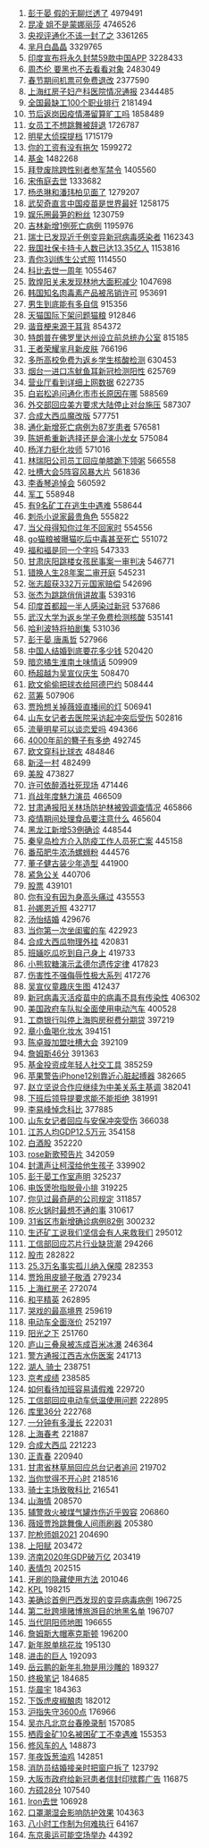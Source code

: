 1. [彭于晏 假的无聊烂透了](https://s.weibo.com/weibo?q=%E5%BD%AD%E4%BA%8E%E6%99%8F%20%E5%81%87%E7%9A%84%E6%97%A0%E8%81%8A%E7%83%82%E9%80%8F%E4%BA%86&Refer=top) 4979491
1. [昆凌 姐不是蒙娜丽莎](https://s.weibo.com/weibo?q=%E6%98%86%E5%87%8C%20%E5%A7%90%E4%B8%8D%E6%98%AF%E8%92%99%E5%A8%9C%E4%B8%BD%E8%8E%8E&Refer=top) 4746526
1. [央视评通化不该一封了之](https://s.weibo.com/weibo?q=%23%E5%A4%AE%E8%A7%86%E8%AF%84%E9%80%9A%E5%8C%96%E4%B8%8D%E8%AF%A5%E4%B8%80%E5%B0%81%E4%BA%86%E4%B9%8B%23&Refer=top) 3361265
1. [芈月白晶晶](https://s.weibo.com/weibo?q=%23%E8%8A%88%E6%9C%88%E7%99%BD%E6%99%B6%E6%99%B6%23&Refer=top) 3329765
1. [印度宣布将永久封禁59款中国APP](https://s.weibo.com/weibo?q=%23%E5%8D%B0%E5%BA%A6%E5%AE%A3%E5%B8%83%E5%B0%86%E6%B0%B8%E4%B9%85%E5%B0%81%E7%A6%8159%E6%AC%BE%E4%B8%AD%E5%9B%BDAPP%23&Refer=top) 3228433
1. [周杰伦 要黑也不去看看对象](https://s.weibo.com/weibo?q=%E5%91%A8%E6%9D%B0%E4%BC%A6%20%E8%A6%81%E9%BB%91%E4%B9%9F%E4%B8%8D%E5%8E%BB%E7%9C%8B%E7%9C%8B%E5%AF%B9%E8%B1%A1&Refer=top) 2483049
1. [春节期间机票可免费退改](https://s.weibo.com/weibo?q=%23%E6%98%A5%E8%8A%82%E6%9C%9F%E9%97%B4%E6%9C%BA%E7%A5%A8%E5%8F%AF%E5%85%8D%E8%B4%B9%E9%80%80%E6%94%B9%23&Refer=top) 2377590
1. [上海红房子妇产科医院情况通报](https://s.weibo.com/weibo?q=%23%E4%B8%8A%E6%B5%B7%E7%BA%A2%E6%88%BF%E5%AD%90%E5%A6%87%E4%BA%A7%E7%A7%91%E5%8C%BB%E9%99%A2%E6%83%85%E5%86%B5%E9%80%9A%E6%8A%A5%23&Refer=top) 2344485
1. [全国最缺工100个职业排行](https://s.weibo.com/weibo?q=%E5%85%A8%E5%9B%BD%E6%9C%80%E7%BC%BA%E5%B7%A5100%E4%B8%AA%E8%81%8C%E4%B8%9A%E6%8E%92%E8%A1%8C&Refer=top) 2181494
1. [节后返岗因疫情滞留算旷工吗](https://s.weibo.com/weibo?q=%23%E8%8A%82%E5%90%8E%E8%BF%94%E5%B2%97%E5%9B%A0%E7%96%AB%E6%83%85%E6%BB%9E%E7%95%99%E7%AE%97%E6%97%B7%E5%B7%A5%E5%90%97%23&Refer=top) 1858489
1. [女员工不想跳舞被辞退](https://s.weibo.com/weibo?q=%23%E5%A5%B3%E5%91%98%E5%B7%A5%E4%B8%8D%E6%83%B3%E8%B7%B3%E8%88%9E%E8%A2%AB%E8%BE%9E%E9%80%80%23&Refer=top) 1726787
1. [明星大侦探提档](https://s.weibo.com/weibo?q=%23%E6%98%8E%E6%98%9F%E5%A4%A7%E4%BE%A6%E6%8E%A2%E6%8F%90%E6%A1%A3%23&Refer=top) 1715179
1. [你的工资有没有拖欠](https://s.weibo.com/weibo?q=%23%E4%BD%A0%E7%9A%84%E5%B7%A5%E8%B5%84%E6%9C%89%E6%B2%A1%E6%9C%89%E6%8B%96%E6%AC%A0%23&Refer=top) 1599272
1. [基金](https://s.weibo.com/weibo?q=%E5%9F%BA%E9%87%91&Refer=top) 1482268
1. [拜登废除跨性别者参军禁令](https://s.weibo.com/weibo?q=%E6%8B%9C%E7%99%BB%E5%BA%9F%E9%99%A4%E8%B7%A8%E6%80%A7%E5%88%AB%E8%80%85%E5%8F%82%E5%86%9B%E7%A6%81%E4%BB%A4&Refer=top) 1405560
1. [宋侑庭去世](https://s.weibo.com/weibo?q=%E5%AE%8B%E4%BE%91%E5%BA%AD%E5%8E%BB%E4%B8%96&Refer=top) 1333682
1. [杨丞琳和潘玮柏见面了](https://s.weibo.com/weibo?q=%23%E6%9D%A8%E4%B8%9E%E7%90%B3%E5%92%8C%E6%BD%98%E7%8E%AE%E6%9F%8F%E8%A7%81%E9%9D%A2%E4%BA%86%23&Refer=top) 1279207
1. [武契奇直言中国疫苗是世界最好](https://s.weibo.com/weibo?q=%23%E6%AD%A6%E5%A5%91%E5%A5%87%E7%9B%B4%E8%A8%80%E4%B8%AD%E5%9B%BD%E7%96%AB%E8%8B%97%E6%98%AF%E4%B8%96%E7%95%8C%E6%9C%80%E5%A5%BD%23&Refer=top) 1258175
1. [娱乐圈最笋的粉丝](https://s.weibo.com/weibo?q=%23%E5%A8%B1%E4%B9%90%E5%9C%88%E6%9C%80%E7%AC%8B%E7%9A%84%E7%B2%89%E4%B8%9D%23&Refer=top) 1230759
1. [吉林新增1例死亡病例](https://s.weibo.com/weibo?q=%E5%90%89%E6%9E%97%E6%96%B0%E5%A2%9E1%E4%BE%8B%E6%AD%BB%E4%BA%A1%E7%97%85%E4%BE%8B&Refer=top) 1195976
1. [瑞士已发现近千例变异新冠病毒感染者](https://s.weibo.com/weibo?q=%23%E7%91%9E%E5%A3%AB%E5%B7%B2%E5%8F%91%E7%8E%B0%E8%BF%91%E5%8D%83%E4%BE%8B%E5%8F%98%E5%BC%82%E6%96%B0%E5%86%A0%E7%97%85%E6%AF%92%E6%84%9F%E6%9F%93%E8%80%85%23&Refer=top) 1162343
1. [我国社保卡持卡人数已达13.35亿人](https://s.weibo.com/weibo?q=%23%E6%88%91%E5%9B%BD%E7%A4%BE%E4%BF%9D%E5%8D%A1%E6%8C%81%E5%8D%A1%E4%BA%BA%E6%95%B0%E5%B7%B2%E8%BE%BE13.35%E4%BA%BF%E4%BA%BA%23&Refer=top) 1153816
1. [青你3训练生公式照](https://s.weibo.com/weibo?q=%23%E9%9D%92%E4%BD%A03%E8%AE%AD%E7%BB%83%E7%94%9F%E5%85%AC%E5%BC%8F%E7%85%A7%23&Refer=top) 1114550
1. [科比去世一周年](https://s.weibo.com/weibo?q=%E7%A7%91%E6%AF%94%E5%8E%BB%E4%B8%96%E4%B8%80%E5%91%A8%E5%B9%B4&Refer=top) 1055467
1. [敦煌阳关未发现林地大面积减少](https://s.weibo.com/weibo?q=%23%E6%95%A6%E7%85%8C%E9%98%B3%E5%85%B3%E6%9C%AA%E5%8F%91%E7%8E%B0%E6%9E%97%E5%9C%B0%E5%A4%A7%E9%9D%A2%E7%A7%AF%E5%87%8F%E5%B0%91%23&Refer=top) 1047698
1. [韩国知名肉毒素产品被吊销许可](https://s.weibo.com/weibo?q=%23%E9%9F%A9%E5%9B%BD%E7%9F%A5%E5%90%8D%E8%82%89%E6%AF%92%E7%B4%A0%E4%BA%A7%E5%93%81%E8%A2%AB%E5%90%8A%E9%94%80%E8%AE%B8%E5%8F%AF%23&Refer=top) 953691
1. [男生到底能有多自信](https://s.weibo.com/weibo?q=%23%E7%94%B7%E7%94%9F%E5%88%B0%E5%BA%95%E8%83%BD%E6%9C%89%E5%A4%9A%E8%87%AA%E4%BF%A1%23&Refer=top) 915356
1. [天猫国际下架问题猫粮](https://s.weibo.com/weibo?q=%23%E5%A4%A9%E7%8C%AB%E5%9B%BD%E9%99%85%E4%B8%8B%E6%9E%B6%E9%97%AE%E9%A2%98%E7%8C%AB%E7%B2%AE%23&Refer=top) 912846
1. [谐音梗来源于耳背](https://s.weibo.com/weibo?q=%23%E8%B0%90%E9%9F%B3%E6%A2%97%E6%9D%A5%E6%BA%90%E4%BA%8E%E8%80%B3%E8%83%8C%23&Refer=top) 854372
1. [特朗普在佛罗里达州设立前总统办公室](https://s.weibo.com/weibo?q=%23%E7%89%B9%E6%9C%97%E6%99%AE%E5%9C%A8%E4%BD%9B%E7%BD%97%E9%87%8C%E8%BE%BE%E5%B7%9E%E8%AE%BE%E7%AB%8B%E5%89%8D%E6%80%BB%E7%BB%9F%E5%8A%9E%E5%85%AC%E5%AE%A4%23&Refer=top) 815185
1. [王者荣耀芈月新皮肤](https://s.weibo.com/weibo?q=%23%E7%8E%8B%E8%80%85%E8%8D%A3%E8%80%80%E8%8A%88%E6%9C%88%E6%96%B0%E7%9A%AE%E8%82%A4%23&Refer=top) 766196
1. [多所高校免费为返乡学生核酸检测](https://s.weibo.com/weibo?q=%23%E5%A4%9A%E6%89%80%E9%AB%98%E6%A0%A1%E5%85%8D%E8%B4%B9%E4%B8%BA%E8%BF%94%E4%B9%A1%E5%AD%A6%E7%94%9F%E6%A0%B8%E9%85%B8%E6%A3%80%E6%B5%8B%23&Refer=top) 630453
1. [烟台一进口冻鱿鱼耳新冠检测阳性](https://s.weibo.com/weibo?q=%23%E7%83%9F%E5%8F%B0%E4%B8%80%E8%BF%9B%E5%8F%A3%E5%86%BB%E9%B1%BF%E9%B1%BC%E8%80%B3%E6%96%B0%E5%86%A0%E6%A3%80%E6%B5%8B%E9%98%B3%E6%80%A7%23&Refer=top) 625769
1. [营业厅看到详细上网数据](https://s.weibo.com/weibo?q=%23%E8%90%A5%E4%B8%9A%E5%8E%85%E7%9C%8B%E5%88%B0%E8%AF%A6%E7%BB%86%E4%B8%8A%E7%BD%91%E6%95%B0%E6%8D%AE%23&Refer=top) 622735
1. [白岩松追问通化市市长原因在哪](https://s.weibo.com/weibo?q=%23%E7%99%BD%E5%B2%A9%E6%9D%BE%E8%BF%BD%E9%97%AE%E9%80%9A%E5%8C%96%E5%B8%82%E5%B8%82%E9%95%BF%E5%8E%9F%E5%9B%A0%E5%9C%A8%E5%93%AA%23&Refer=top) 588569
1. [外交部回应美方要求大陆停止对台施压](https://s.weibo.com/weibo?q=%23%E5%A4%96%E4%BA%A4%E9%83%A8%E5%9B%9E%E5%BA%94%E7%BE%8E%E6%96%B9%E8%A6%81%E6%B1%82%E5%A4%A7%E9%99%86%E5%81%9C%E6%AD%A2%E5%AF%B9%E5%8F%B0%E6%96%BD%E5%8E%8B%23&Refer=top) 587307
1. [合成大西瓜魔改版](https://s.weibo.com/weibo?q=%23%E5%90%88%E6%88%90%E5%A4%A7%E8%A5%BF%E7%93%9C%E9%AD%94%E6%94%B9%E7%89%88%23&Refer=top) 577751
1. [通化新增死亡病例为87岁患者](https://s.weibo.com/weibo?q=%23%E9%80%9A%E5%8C%96%E6%96%B0%E5%A2%9E%E6%AD%BB%E4%BA%A1%E7%97%85%E4%BE%8B%E4%B8%BA87%E5%B2%81%E6%82%A3%E8%80%85%23&Refer=top) 576581
1. [陈妍希重新选择还是会演小龙女](https://s.weibo.com/weibo?q=%23%E9%99%88%E5%A6%8D%E5%B8%8C%E9%87%8D%E6%96%B0%E9%80%89%E6%8B%A9%E8%BF%98%E6%98%AF%E4%BC%9A%E6%BC%94%E5%B0%8F%E9%BE%99%E5%A5%B3%23&Refer=top) 575084
1. [杨洋力挺化妆师](https://s.weibo.com/weibo?q=%23%E6%9D%A8%E6%B4%8B%E5%8A%9B%E6%8C%BA%E5%8C%96%E5%A6%86%E5%B8%88%23&Refer=top) 571016
1. [林瑞阳公司员工回应单膝跪下领粥](https://s.weibo.com/weibo?q=%23%E6%9E%97%E7%91%9E%E9%98%B3%E5%85%AC%E5%8F%B8%E5%91%98%E5%B7%A5%E5%9B%9E%E5%BA%94%E5%8D%95%E8%86%9D%E8%B7%AA%E4%B8%8B%E9%A2%86%E7%B2%A5%23&Refer=top) 566558
1. [吐槽大会5阵容风暴大片](https://s.weibo.com/weibo?q=%23%E5%90%90%E6%A7%BD%E5%A4%A7%E4%BC%9A5%E9%98%B5%E5%AE%B9%E9%A3%8E%E6%9A%B4%E5%A4%A7%E7%89%87%23&Refer=top) 561836
1. [李香琴追悼会](https://s.weibo.com/weibo?q=%23%E6%9D%8E%E9%A6%99%E7%90%B4%E8%BF%BD%E6%82%BC%E4%BC%9A%23&Refer=top) 560592
1. [军工](https://s.weibo.com/weibo?q=%E5%86%9B%E5%B7%A5&Refer=top) 558948
1. [有9名矿工在逃生中遇难](https://s.weibo.com/weibo?q=%23%E6%9C%899%E5%90%8D%E7%9F%BF%E5%B7%A5%E5%9C%A8%E9%80%83%E7%94%9F%E4%B8%AD%E9%81%87%E9%9A%BE%23&Refer=top) 558644
1. [刺杀小说家最贵角色](https://s.weibo.com/weibo?q=%E5%88%BA%E6%9D%80%E5%B0%8F%E8%AF%B4%E5%AE%B6%E6%9C%80%E8%B4%B5%E8%A7%92%E8%89%B2&Refer=top) 555822
1. [当父母得知你过年不回家时](https://s.weibo.com/weibo?q=%23%E5%BD%93%E7%88%B6%E6%AF%8D%E5%BE%97%E7%9F%A5%E4%BD%A0%E8%BF%87%E5%B9%B4%E4%B8%8D%E5%9B%9E%E5%AE%B6%E6%97%B6%23&Refer=top) 554556
1. [go猫粮被曝猫吃后中毒甚至死亡](https://s.weibo.com/weibo?q=%23go%E7%8C%AB%E7%B2%AE%E8%A2%AB%E6%9B%9D%E7%8C%AB%E5%90%83%E5%90%8E%E4%B8%AD%E6%AF%92%E7%94%9A%E8%87%B3%E6%AD%BB%E4%BA%A1%23&Refer=top) 551072
1. [福和褔是同一个字吗](https://s.weibo.com/weibo?q=%23%E7%A6%8F%E5%92%8C%E8%A4%94%E6%98%AF%E5%90%8C%E4%B8%80%E4%B8%AA%E5%AD%97%E5%90%97%23&Refer=top) 547333
1. [甘肃庆阳跳楼女孩民事案一审判决](https://s.weibo.com/weibo?q=%23%E7%94%98%E8%82%83%E5%BA%86%E9%98%B3%E8%B7%B3%E6%A5%BC%E5%A5%B3%E5%AD%A9%E6%B0%91%E4%BA%8B%E6%A1%88%E4%B8%80%E5%AE%A1%E5%88%A4%E5%86%B3%23&Refer=top) 546771
1. [错换人生28年案二审开庭](https://s.weibo.com/weibo?q=%23%E9%94%99%E6%8D%A2%E4%BA%BA%E7%94%9F28%E5%B9%B4%E6%A1%88%E4%BA%8C%E5%AE%A1%E5%BC%80%E5%BA%AD%23&Refer=top) 545231
1. [张志超获332万元国家赔偿](https://s.weibo.com/weibo?q=%23%E5%BC%A0%E5%BF%97%E8%B6%85%E8%8E%B7332%E4%B8%87%E5%85%83%E5%9B%BD%E5%AE%B6%E8%B5%94%E5%81%BF%23&Refer=top) 542696
1. [张杰为跳跳俏俏讲故事](https://s.weibo.com/weibo?q=%23%E5%BC%A0%E6%9D%B0%E4%B8%BA%E8%B7%B3%E8%B7%B3%E4%BF%8F%E4%BF%8F%E8%AE%B2%E6%95%85%E4%BA%8B%23&Refer=top) 539316
1. [印度首都超一半人感染过新冠](https://s.weibo.com/weibo?q=%23%E5%8D%B0%E5%BA%A6%E9%A6%96%E9%83%BD%E8%B6%85%E4%B8%80%E5%8D%8A%E4%BA%BA%E6%84%9F%E6%9F%93%E8%BF%87%E6%96%B0%E5%86%A0%23&Refer=top) 537686
1. [武汉大学为返乡学子免费检测核酸](https://s.weibo.com/weibo?q=%23%E6%AD%A6%E6%B1%89%E5%A4%A7%E5%AD%A6%E4%B8%BA%E8%BF%94%E4%B9%A1%E5%AD%A6%E5%AD%90%E5%85%8D%E8%B4%B9%E6%A3%80%E6%B5%8B%E6%A0%B8%E9%85%B8%23&Refer=top) 535141
1. [哈利波特将拍剧集](https://s.weibo.com/weibo?q=%23%E5%93%88%E5%88%A9%E6%B3%A2%E7%89%B9%E5%B0%86%E6%8B%8D%E5%89%A7%E9%9B%86%23&Refer=top) 531036
1. [彭于晏 唐禹哲](https://s.weibo.com/weibo?q=%E5%BD%AD%E4%BA%8E%E6%99%8F%20%E5%94%90%E7%A6%B9%E5%93%B2&Refer=top) 527966
1. [中国人结婚到底要花多少钱](https://s.weibo.com/weibo?q=%23%E4%B8%AD%E5%9B%BD%E4%BA%BA%E7%BB%93%E5%A9%9A%E5%88%B0%E5%BA%95%E8%A6%81%E8%8A%B1%E5%A4%9A%E5%B0%91%E9%92%B1%23&Refer=top) 520420
1. [暗恋橘生淮南土味情话](https://s.weibo.com/weibo?q=%23%E6%9A%97%E6%81%8B%E6%A9%98%E7%94%9F%E6%B7%AE%E5%8D%97%E5%9C%9F%E5%91%B3%E6%83%85%E8%AF%9D%23&Refer=top) 509909
1. [杨超越为吴宣仪庆生](https://s.weibo.com/weibo?q=%23%E6%9D%A8%E8%B6%85%E8%B6%8A%E4%B8%BA%E5%90%B4%E5%AE%A3%E4%BB%AA%E5%BA%86%E7%94%9F%23&Refer=top) 508470
1. [欧文偷偷把球衣给阿德巴约](https://s.weibo.com/weibo?q=%E6%AC%A7%E6%96%87%E5%81%B7%E5%81%B7%E6%8A%8A%E7%90%83%E8%A1%A3%E7%BB%99%E9%98%BF%E5%BE%B7%E5%B7%B4%E7%BA%A6&Refer=top) 508444
1. [蓝筹](https://s.weibo.com/weibo?q=%E8%93%9D%E7%AD%B9&Refer=top) 507906
1. [贾玲想关掉薇娅直播间的灯](https://s.weibo.com/weibo?q=%23%E8%B4%BE%E7%8E%B2%E6%83%B3%E5%85%B3%E6%8E%89%E8%96%87%E5%A8%85%E7%9B%B4%E6%92%AD%E9%97%B4%E7%9A%84%E7%81%AF%23&Refer=top) 506941
1. [山东女记者去医院采访起冲突后受伤](https://s.weibo.com/weibo?q=%23%E5%B1%B1%E4%B8%9C%E5%A5%B3%E8%AE%B0%E8%80%85%E5%8E%BB%E5%8C%BB%E9%99%A2%E9%87%87%E8%AE%BF%E8%B5%B7%E5%86%B2%E7%AA%81%E5%90%8E%E5%8F%97%E4%BC%A4%23&Refer=top) 502816
1. [流量明星可以谈恋爱吗](https://s.weibo.com/weibo?q=%23%E6%B5%81%E9%87%8F%E6%98%8E%E6%98%9F%E5%8F%AF%E4%BB%A5%E8%B0%88%E6%81%8B%E7%88%B1%E5%90%97%23&Refer=top) 494366
1. [4000年前的簪子有多绝](https://s.weibo.com/weibo?q=%234000%E5%B9%B4%E5%89%8D%E7%9A%84%E7%B0%AA%E5%AD%90%E6%9C%89%E5%A4%9A%E7%BB%9D%23&Refer=top) 492745
1. [欧文穿科比球衣](https://s.weibo.com/weibo?q=%E6%AC%A7%E6%96%87%E7%A9%BF%E7%A7%91%E6%AF%94%E7%90%83%E8%A1%A3&Refer=top) 484846
1. [新泾一村](https://s.weibo.com/weibo?q=%E6%96%B0%E6%B3%BE%E4%B8%80%E6%9D%91&Refer=top) 482499
1. [美股](https://s.weibo.com/weibo?q=%E7%BE%8E%E8%82%A1&Refer=top) 473827
1. [许可依醉酒社死现场](https://s.weibo.com/weibo?q=%23%E8%AE%B8%E5%8F%AF%E4%BE%9D%E9%86%89%E9%85%92%E7%A4%BE%E6%AD%BB%E7%8E%B0%E5%9C%BA%23&Refer=top) 471446
1. [肖战年度魅力演员](https://s.weibo.com/weibo?q=%E8%82%96%E6%88%98%E5%B9%B4%E5%BA%A6%E9%AD%85%E5%8A%9B%E6%BC%94%E5%91%98&Refer=top) 466509
1. [甘肃通报阳关林场防护林被毁调查情况](https://s.weibo.com/weibo?q=%23%E7%94%98%E8%82%83%E9%80%9A%E6%8A%A5%E9%98%B3%E5%85%B3%E6%9E%97%E5%9C%BA%E9%98%B2%E6%8A%A4%E6%9E%97%E8%A2%AB%E6%AF%81%E8%B0%83%E6%9F%A5%E6%83%85%E5%86%B5%23&Refer=top) 465866
1. [疫情期间处理食品要注意什么](https://s.weibo.com/weibo?q=%23%E7%96%AB%E6%83%85%E6%9C%9F%E9%97%B4%E5%A4%84%E7%90%86%E9%A3%9F%E5%93%81%E8%A6%81%E6%B3%A8%E6%84%8F%E4%BB%80%E4%B9%88%23&Refer=top) 465604
1. [黑龙江新增53例确诊](https://s.weibo.com/weibo?q=%23%E9%BB%91%E9%BE%99%E6%B1%9F%E6%96%B0%E5%A2%9E53%E4%BE%8B%E7%A1%AE%E8%AF%8A%23&Refer=top) 448544
1. [秦皇岛检方介入防疫工作人员死亡案](https://s.weibo.com/weibo?q=%E7%A7%A6%E7%9A%87%E5%B2%9B%E6%A3%80%E6%96%B9%E4%BB%8B%E5%85%A5%E9%98%B2%E7%96%AB%E5%B7%A5%E4%BD%9C%E4%BA%BA%E5%91%98%E6%AD%BB%E4%BA%A1%E6%A1%88&Refer=top) 445158
1. [番茄肥牛浓汤螺蛳粉](https://s.weibo.com/weibo?q=%23%E7%95%AA%E8%8C%84%E8%82%A5%E7%89%9B%E6%B5%93%E6%B1%A4%E8%9E%BA%E8%9B%B3%E7%B2%89%23&Refer=top) 444576
1. [董子健古装少年造型](https://s.weibo.com/weibo?q=%23%E8%91%A3%E5%AD%90%E5%81%A5%E5%8F%A4%E8%A3%85%E5%B0%91%E5%B9%B4%E9%80%A0%E5%9E%8B%23&Refer=top) 441900
1. [紧急公关](https://s.weibo.com/weibo?q=%E7%B4%A7%E6%80%A5%E5%85%AC%E5%85%B3&Refer=top) 440706
1. [股票](https://s.weibo.com/weibo?q=%E8%82%A1%E7%A5%A8&Refer=top) 439101
1. [你有没有因为身高头痛过](https://s.weibo.com/weibo?q=%23%E4%BD%A0%E6%9C%89%E6%B2%A1%E6%9C%89%E5%9B%A0%E4%B8%BA%E8%BA%AB%E9%AB%98%E5%A4%B4%E7%97%9B%E8%BF%87%23&Refer=top) 435553
1. [孙娜恩近照](https://s.weibo.com/weibo?q=%E5%AD%99%E5%A8%9C%E6%81%A9%E8%BF%91%E7%85%A7&Refer=top) 432717
1. [汤怡结婚](https://s.weibo.com/weibo?q=%E6%B1%A4%E6%80%A1%E7%BB%93%E5%A9%9A&Refer=top) 429676
1. [当你第一次坐闺蜜的车](https://s.weibo.com/weibo?q=%23%E5%BD%93%E4%BD%A0%E7%AC%AC%E4%B8%80%E6%AC%A1%E5%9D%90%E9%97%BA%E8%9C%9C%E7%9A%84%E8%BD%A6%23&Refer=top) 422923
1. [合成大西瓜物理外挂](https://s.weibo.com/weibo?q=%E5%90%88%E6%88%90%E5%A4%A7%E8%A5%BF%E7%93%9C%E7%89%A9%E7%90%86%E5%A4%96%E6%8C%82&Refer=top) 420831
1. [班婳吃瓜吃到自己身上](https://s.weibo.com/weibo?q=%23%E7%8F%AD%E5%A9%B3%E5%90%83%E7%93%9C%E5%90%83%E5%88%B0%E8%87%AA%E5%B7%B1%E8%BA%AB%E4%B8%8A%23&Refer=top) 419733
1. [小熊软糖演示孟德尔遗传定律](https://s.weibo.com/weibo?q=%23%E5%B0%8F%E7%86%8A%E8%BD%AF%E7%B3%96%E6%BC%94%E7%A4%BA%E5%AD%9F%E5%BE%B7%E5%B0%94%E9%81%97%E4%BC%A0%E5%AE%9A%E5%BE%8B%23&Refer=top) 417823
1. [伤害性不强侮辱性极大系列](https://s.weibo.com/weibo?q=%23%E4%BC%A4%E5%AE%B3%E6%80%A7%E4%B8%8D%E5%BC%BA%E4%BE%AE%E8%BE%B1%E6%80%A7%E6%9E%81%E5%A4%A7%E7%B3%BB%E5%88%97%23&Refer=top) 417276
1. [吴宣仪童趣庆生图](https://s.weibo.com/weibo?q=%23%E5%90%B4%E5%AE%A3%E4%BB%AA%E7%AB%A5%E8%B6%A3%E5%BA%86%E7%94%9F%E5%9B%BE%23&Refer=top) 412437
1. [新冠病毒灭活疫苗中的病毒不具有传染性](https://s.weibo.com/weibo?q=%23%E6%96%B0%E5%86%A0%E7%97%85%E6%AF%92%E7%81%AD%E6%B4%BB%E7%96%AB%E8%8B%97%E4%B8%AD%E7%9A%84%E7%97%85%E6%AF%92%E4%B8%8D%E5%85%B7%E6%9C%89%E4%BC%A0%E6%9F%93%E6%80%A7%23&Refer=top) 406302
1. [美国政府车队拟全面使用电动汽车](https://s.weibo.com/weibo?q=%E7%BE%8E%E5%9B%BD%E6%94%BF%E5%BA%9C%E8%BD%A6%E9%98%9F%E6%8B%9F%E5%85%A8%E9%9D%A2%E4%BD%BF%E7%94%A8%E7%94%B5%E5%8A%A8%E6%B1%BD%E8%BD%A6&Refer=top) 400528
1. [工商银行叫停上海购房税费分期贷](https://s.weibo.com/weibo?q=%23%E5%B7%A5%E5%95%86%E9%93%B6%E8%A1%8C%E5%8F%AB%E5%81%9C%E4%B8%8A%E6%B5%B7%E8%B4%AD%E6%88%BF%E7%A8%8E%E8%B4%B9%E5%88%86%E6%9C%9F%E8%B4%B7%23&Refer=top) 397219
1. [章小鱼喝化妆水](https://s.weibo.com/weibo?q=%23%E7%AB%A0%E5%B0%8F%E9%B1%BC%E5%96%9D%E5%8C%96%E5%A6%86%E6%B0%B4%23&Refer=top) 394151
1. [陈卓璇加盟吐槽大会](https://s.weibo.com/weibo?q=%23%E9%99%88%E5%8D%93%E7%92%87%E5%8A%A0%E7%9B%9F%E5%90%90%E6%A7%BD%E5%A4%A7%E4%BC%9A%23&Refer=top) 392109
1. [詹姆斯46分](https://s.weibo.com/weibo?q=%E8%A9%B9%E5%A7%86%E6%96%AF46%E5%88%86&Refer=top) 391363
1. [基金投资成年轻人社交工具](https://s.weibo.com/weibo?q=%23%E5%9F%BA%E9%87%91%E6%8A%95%E8%B5%84%E6%88%90%E5%B9%B4%E8%BD%BB%E4%BA%BA%E7%A4%BE%E4%BA%A4%E5%B7%A5%E5%85%B7%23&Refer=top) 385259
1. [苹果警告iPhone12别靠近心脏起搏器](https://s.weibo.com/weibo?q=%23%E8%8B%B9%E6%9E%9C%E8%AD%A6%E5%91%8AiPhone12%E5%88%AB%E9%9D%A0%E8%BF%91%E5%BF%83%E8%84%8F%E8%B5%B7%E6%90%8F%E5%99%A8%23&Refer=top) 382665
1. [赵立坚说合作应继续为中美关系主基调](https://s.weibo.com/weibo?q=%E8%B5%B5%E7%AB%8B%E5%9D%9A%E8%AF%B4%E5%90%88%E4%BD%9C%E5%BA%94%E7%BB%A7%E7%BB%AD%E4%B8%BA%E4%B8%AD%E7%BE%8E%E5%85%B3%E7%B3%BB%E4%B8%BB%E5%9F%BA%E8%B0%83&Refer=top) 382041
1. [下班后领导提要求能不能拒绝](https://s.weibo.com/weibo?q=%23%E4%B8%8B%E7%8F%AD%E5%90%8E%E9%A2%86%E5%AF%BC%E6%8F%90%E8%A6%81%E6%B1%82%E8%83%BD%E4%B8%8D%E8%83%BD%E6%8B%92%E7%BB%9D%23&Refer=top) 381991
1. [李易峰悼念科比](https://s.weibo.com/weibo?q=%23%E6%9D%8E%E6%98%93%E5%B3%B0%E6%82%BC%E5%BF%B5%E7%A7%91%E6%AF%94%23&Refer=top) 377885
1. [山东女记者回应与安保冲突受伤](https://s.weibo.com/weibo?q=%E5%B1%B1%E4%B8%9C%E5%A5%B3%E8%AE%B0%E8%80%85%E5%9B%9E%E5%BA%94%E4%B8%8E%E5%AE%89%E4%BF%9D%E5%86%B2%E7%AA%81%E5%8F%97%E4%BC%A4&Refer=top) 366038
1. [江苏人均GDP12.5万元](https://s.weibo.com/weibo?q=%E6%B1%9F%E8%8B%8F%E4%BA%BA%E5%9D%87GDP12.5%E4%B8%87%E5%85%83&Refer=top) 354158
1. [白酒股](https://s.weibo.com/weibo?q=%E7%99%BD%E9%85%92%E8%82%A1&Refer=top) 352220
1. [rose新歌预告片](https://s.weibo.com/weibo?q=%23rose%E6%96%B0%E6%AD%8C%E9%A2%84%E5%91%8A%E7%89%87%23&Refer=top) 342059
1. [封潇声让柯滢给他生孩子](https://s.weibo.com/weibo?q=%23%E5%B0%81%E6%BD%87%E5%A3%B0%E8%AE%A9%E6%9F%AF%E6%BB%A2%E7%BB%99%E4%BB%96%E7%94%9F%E5%AD%A9%E5%AD%90%23&Refer=top) 339902
1. [彭于晏工作室声明](https://s.weibo.com/weibo?q=%E5%BD%AD%E4%BA%8E%E6%99%8F%E5%B7%A5%E4%BD%9C%E5%AE%A4%E5%A3%B0%E6%98%8E&Refer=top) 325237
1. [电饭煲吮指脱骨小排](https://s.weibo.com/weibo?q=%23%E7%94%B5%E9%A5%AD%E7%85%B2%E5%90%AE%E6%8C%87%E8%84%B1%E9%AA%A8%E5%B0%8F%E6%8E%92%23&Refer=top) 319225
1. [你见过最奇葩的公司规定](https://s.weibo.com/weibo?q=%23%E4%BD%A0%E8%A7%81%E8%BF%87%E6%9C%80%E5%A5%87%E8%91%A9%E7%9A%84%E5%85%AC%E5%8F%B8%E8%A7%84%E5%AE%9A%23&Refer=top) 311857
1. [吃火锅时最想不通的事](https://s.weibo.com/weibo?q=%23%E5%90%83%E7%81%AB%E9%94%85%E6%97%B6%E6%9C%80%E6%83%B3%E4%B8%8D%E9%80%9A%E7%9A%84%E4%BA%8B%23&Refer=top) 310617
1. [31省区市新增确诊病例82例](https://s.weibo.com/weibo?q=%2331%E7%9C%81%E5%8C%BA%E5%B8%82%E6%96%B0%E5%A2%9E%E7%A1%AE%E8%AF%8A%E7%97%85%E4%BE%8B82%E4%BE%8B%23&Refer=top) 300232
1. [生还矿工说我们坚信会有人来救我们](https://s.weibo.com/weibo?q=%E7%94%9F%E8%BF%98%E7%9F%BF%E5%B7%A5%E8%AF%B4%E6%88%91%E4%BB%AC%E5%9D%9A%E4%BF%A1%E4%BC%9A%E6%9C%89%E4%BA%BA%E6%9D%A5%E6%95%91%E6%88%91%E4%BB%AC&Refer=top) 295012
1. [工信部回应芯片行业缺货潮](https://s.weibo.com/weibo?q=%23%E5%B7%A5%E4%BF%A1%E9%83%A8%E5%9B%9E%E5%BA%94%E8%8A%AF%E7%89%87%E8%A1%8C%E4%B8%9A%E7%BC%BA%E8%B4%A7%E6%BD%AE%23&Refer=top) 294266
1. [股市](https://s.weibo.com/weibo?q=%E8%82%A1%E5%B8%82&Refer=top) 282822
1. [25.3万名事实孤儿纳入保障](https://s.weibo.com/weibo?q=%2325.3%E4%B8%87%E5%90%8D%E4%BA%8B%E5%AE%9E%E5%AD%A4%E5%84%BF%E7%BA%B3%E5%85%A5%E4%BF%9D%E9%9A%9C%23&Refer=top) 282353
1. [贾玲用皮搋子敬酒](https://s.weibo.com/weibo?q=%23%E8%B4%BE%E7%8E%B2%E7%94%A8%E7%9A%AE%E6%90%8B%E5%AD%90%E6%95%AC%E9%85%92%23&Refer=top) 279234
1. [上海红房子](https://s.weibo.com/weibo?q=%E4%B8%8A%E6%B5%B7%E7%BA%A2%E6%88%BF%E5%AD%90&Refer=top) 272074
1. [和平精英](https://s.weibo.com/weibo?q=%E5%92%8C%E5%B9%B3%E7%B2%BE%E8%8B%B1&Refer=top) 262895
1. [哭戏的最高境界](https://s.weibo.com/weibo?q=%23%E5%93%AD%E6%88%8F%E7%9A%84%E6%9C%80%E9%AB%98%E5%A2%83%E7%95%8C%23&Refer=top) 259619
1. [电动车全面涨价](https://s.weibo.com/weibo?q=%23%E7%94%B5%E5%8A%A8%E8%BD%A6%E5%85%A8%E9%9D%A2%E6%B6%A8%E4%BB%B7%23&Refer=top) 252197
1. [阳光之下](https://s.weibo.com/weibo?q=%E9%98%B3%E5%85%89%E4%B9%8B%E4%B8%8B&Refer=top) 251760
1. [庐山三叠泉被冻成百米冰瀑](https://s.weibo.com/weibo?q=%23%E5%BA%90%E5%B1%B1%E4%B8%89%E5%8F%A0%E6%B3%89%E8%A2%AB%E5%86%BB%E6%88%90%E7%99%BE%E7%B1%B3%E5%86%B0%E7%80%91%23&Refer=top) 246364
1. [警方通报江西吉水伤医案](https://s.weibo.com/weibo?q=%E8%AD%A6%E6%96%B9%E9%80%9A%E6%8A%A5%E6%B1%9F%E8%A5%BF%E5%90%89%E6%B0%B4%E4%BC%A4%E5%8C%BB%E6%A1%88&Refer=top) 241713
1. [湖人 骑士](https://s.weibo.com/weibo?q=%E6%B9%96%E4%BA%BA%20%E9%AA%91%E5%A3%AB&Refer=top) 238751
1. [京考成绩](https://s.weibo.com/weibo?q=%E4%BA%AC%E8%80%83%E6%88%90%E7%BB%A9&Refer=top) 238585
1. [如何看待加班容易请假难](https://s.weibo.com/weibo?q=%23%E5%A6%82%E4%BD%95%E7%9C%8B%E5%BE%85%E5%8A%A0%E7%8F%AD%E5%AE%B9%E6%98%93%E8%AF%B7%E5%81%87%E9%9A%BE%23&Refer=top) 229720
1. [工信部回应电动车低温使用问题](https://s.weibo.com/weibo?q=%E5%B7%A5%E4%BF%A1%E9%83%A8%E5%9B%9E%E5%BA%94%E7%94%B5%E5%8A%A8%E8%BD%A6%E4%BD%8E%E6%B8%A9%E4%BD%BF%E7%94%A8%E9%97%AE%E9%A2%98&Refer=top) 222895
1. [库里36分](https://s.weibo.com/weibo?q=%E5%BA%93%E9%87%8C36%E5%88%86&Refer=top) 222768
1. [一分钟有多漫长](https://s.weibo.com/weibo?q=%23%E4%B8%80%E5%88%86%E9%92%9F%E6%9C%89%E5%A4%9A%E6%BC%AB%E9%95%BF%23&Refer=top) 222031
1. [上海春考](https://s.weibo.com/weibo?q=%E4%B8%8A%E6%B5%B7%E6%98%A5%E8%80%83&Refer=top) 221887
1. [合成大西瓜](https://s.weibo.com/weibo?q=%E5%90%88%E6%88%90%E5%A4%A7%E8%A5%BF%E7%93%9C&Refer=top) 221223
1. [正青春](https://s.weibo.com/weibo?q=%23%E6%AD%A3%E9%9D%92%E6%98%A5%23&Refer=top) 220940
1. [甘肃省林草局回应总台记者追问](https://s.weibo.com/weibo?q=%23%E7%94%98%E8%82%83%E7%9C%81%E6%9E%97%E8%8D%89%E5%B1%80%E5%9B%9E%E5%BA%94%E6%80%BB%E5%8F%B0%E8%AE%B0%E8%80%85%E8%BF%BD%E9%97%AE%23&Refer=top) 219702
1. [当你觉得不开心时](https://s.weibo.com/weibo?q=%23%E5%BD%93%E4%BD%A0%E8%A7%89%E5%BE%97%E4%B8%8D%E5%BC%80%E5%BF%83%E6%97%B6%23&Refer=top) 218516
1. [骑士主场致敬科比](https://s.weibo.com/weibo?q=%E9%AA%91%E5%A3%AB%E4%B8%BB%E5%9C%BA%E8%87%B4%E6%95%AC%E7%A7%91%E6%AF%94&Refer=top) 216541
1. [山海情](https://s.weibo.com/weibo?q=%E5%B1%B1%E6%B5%B7%E6%83%85&Refer=top) 208570
1. [辅警救火被煤气罐炸伤近乎毁容](https://s.weibo.com/weibo?q=%23%E8%BE%85%E8%AD%A6%E6%95%91%E7%81%AB%E8%A2%AB%E7%85%A4%E6%B0%94%E7%BD%90%E7%82%B8%E4%BC%A4%E8%BF%91%E4%B9%8E%E6%AF%81%E5%AE%B9%23&Refer=top) 206860
1. [薇娅贾玲跳舞像人间雨刷器](https://s.weibo.com/weibo?q=%23%E8%96%87%E5%A8%85%E8%B4%BE%E7%8E%B2%E8%B7%B3%E8%88%9E%E5%83%8F%E4%BA%BA%E9%97%B4%E9%9B%A8%E5%88%B7%E5%99%A8%23&Refer=top) 205380
1. [陀枪师姐2021](https://s.weibo.com/weibo?q=%E9%99%80%E6%9E%AA%E5%B8%88%E5%A7%902021&Refer=top) 204690
1. [上阳赋](https://s.weibo.com/weibo?q=%E4%B8%8A%E9%98%B3%E8%B5%8B&Refer=top) 203472
1. [济南2020年GDP破万亿](https://s.weibo.com/weibo?q=%23%E6%B5%8E%E5%8D%972020%E5%B9%B4GDP%E7%A0%B4%E4%B8%87%E4%BA%BF%23&Refer=top) 203419
1. [表情包](https://s.weibo.com/weibo?q=%E8%A1%A8%E6%83%85%E5%8C%85&Refer=top) 202515
1. [牙刷的隐藏使用方法](https://s.weibo.com/weibo?q=%23%E7%89%99%E5%88%B7%E7%9A%84%E9%9A%90%E8%97%8F%E4%BD%BF%E7%94%A8%E6%96%B9%E6%B3%95%23&Refer=top) 201046
1. [KPL](https://s.weibo.com/weibo?q=KPL&Refer=top) 198215
1. [美确诊首例巴西发现的变异病毒病例](https://s.weibo.com/weibo?q=%23%E7%BE%8E%E7%A1%AE%E8%AF%8A%E9%A6%96%E4%BE%8B%E5%B7%B4%E8%A5%BF%E5%8F%91%E7%8E%B0%E7%9A%84%E5%8F%98%E5%BC%82%E7%97%85%E6%AF%92%E7%97%85%E4%BE%8B%23&Refer=top) 196725
1. [第二批跨境赌博旅游目的地黑名单](https://s.weibo.com/weibo?q=%23%E7%AC%AC%E4%BA%8C%E6%89%B9%E8%B7%A8%E5%A2%83%E8%B5%8C%E5%8D%9A%E6%97%85%E6%B8%B8%E7%9B%AE%E7%9A%84%E5%9C%B0%E9%BB%91%E5%90%8D%E5%8D%95%23&Refer=top) 196707
1. [当代阴阳师地图](https://s.weibo.com/weibo?q=%E5%BD%93%E4%BB%A3%E9%98%B4%E9%98%B3%E5%B8%88%E5%9C%B0%E5%9B%BE&Refer=top) 196655
1. [詹姆斯大帽塞克斯顿](https://s.weibo.com/weibo?q=%23%E8%A9%B9%E5%A7%86%E6%96%AF%E5%A4%A7%E5%B8%BD%E5%A1%9E%E5%85%8B%E6%96%AF%E9%A1%BF%23&Refer=top) 196200
1. [新年脱单桃花妆](https://s.weibo.com/weibo?q=%E6%96%B0%E5%B9%B4%E8%84%B1%E5%8D%95%E6%A1%83%E8%8A%B1%E5%A6%86&Refer=top) 195130
1. [进击的巨人](https://s.weibo.com/weibo?q=%E8%BF%9B%E5%87%BB%E7%9A%84%E5%B7%A8%E4%BA%BA&Refer=top) 192093
1. [岳云鹏的新年礼物是用沙雕的](https://s.weibo.com/weibo?q=%23%E5%B2%B3%E4%BA%91%E9%B9%8F%E7%9A%84%E6%96%B0%E5%B9%B4%E7%A4%BC%E7%89%A9%E6%98%AF%E7%94%A8%E6%B2%99%E9%9B%95%E7%9A%84%23&Refer=top) 189327
1. [终极笔记](https://s.weibo.com/weibo?q=%E7%BB%88%E6%9E%81%E7%AC%94%E8%AE%B0&Refer=top) 184685
1. [华晨宇](https://s.weibo.com/weibo?q=%E5%8D%8E%E6%99%A8%E5%AE%87&Refer=top) 184363
1. [下饭虎皮椒酿肉](https://s.weibo.com/weibo?q=%E4%B8%8B%E9%A5%AD%E8%99%8E%E7%9A%AE%E6%A4%92%E9%85%BF%E8%82%89&Refer=top) 182012
1. [沪指失守3600点](https://s.weibo.com/weibo?q=%E6%B2%AA%E6%8C%87%E5%A4%B1%E5%AE%883600%E7%82%B9&Refer=top) 176966
1. [吴亦凡北京台春晚录制](https://s.weibo.com/weibo?q=%23%E5%90%B4%E4%BA%A6%E5%87%A1%E5%8C%97%E4%BA%AC%E5%8F%B0%E6%98%A5%E6%99%9A%E5%BD%95%E5%88%B6%23&Refer=top) 157085
1. [栖霞金矿10名被困矿工不幸遇难](https://s.weibo.com/weibo?q=%23%E6%A0%96%E9%9C%9E%E9%87%91%E7%9F%BF10%E5%90%8D%E8%A2%AB%E5%9B%B0%E7%9F%BF%E5%B7%A5%E4%B8%8D%E5%B9%B8%E9%81%87%E9%9A%BE%23&Refer=top) 155353
1. [修风车的人](https://s.weibo.com/weibo?q=%23%E4%BF%AE%E9%A3%8E%E8%BD%A6%E7%9A%84%E4%BA%BA%23&Refer=top) 148873
1. [年夜饭葱油鸡](https://s.weibo.com/weibo?q=%23%E5%B9%B4%E5%A4%9C%E9%A5%AD%E8%91%B1%E6%B2%B9%E9%B8%A1%23&Refer=top) 142851
1. [消防员结婚接亲时把窗户拆了](https://s.weibo.com/weibo?q=%23%E6%B6%88%E9%98%B2%E5%91%98%E7%BB%93%E5%A9%9A%E6%8E%A5%E4%BA%B2%E6%97%B6%E6%8A%8A%E7%AA%97%E6%88%B7%E6%8B%86%E4%BA%86%23&Refer=top) 123792
1. [大阪市政府给新冠患者信封印殡葬广告](https://s.weibo.com/weibo?q=%23%E5%A4%A7%E9%98%AA%E5%B8%82%E6%94%BF%E5%BA%9C%E7%BB%99%E6%96%B0%E5%86%A0%E6%82%A3%E8%80%85%E4%BF%A1%E5%B0%81%E5%8D%B0%E6%AE%A1%E8%91%AC%E5%B9%BF%E5%91%8A%23&Refer=top) 116875
1. [方硕28分](https://s.weibo.com/weibo?q=%E6%96%B9%E7%A1%9528%E5%88%86&Refer=top) 107540
1. [Iron去世](https://s.weibo.com/weibo?q=%23Iron%E5%8E%BB%E4%B8%96%23&Refer=top) 106928
1. [口罩潮湿会影响防护效果](https://s.weibo.com/weibo?q=%23%E5%8F%A3%E7%BD%A9%E6%BD%AE%E6%B9%BF%E4%BC%9A%E5%BD%B1%E5%93%8D%E9%98%B2%E6%8A%A4%E6%95%88%E6%9E%9C%23&Refer=top) 104363
1. [八小时工作制为何难执行](https://s.weibo.com/weibo?q=%23%E5%85%AB%E5%B0%8F%E6%97%B6%E5%B7%A5%E4%BD%9C%E5%88%B6%E4%B8%BA%E4%BD%95%E9%9A%BE%E6%89%A7%E8%A1%8C%23&Refer=top) 64167
1. [东京奥运可能空场举办](https://s.weibo.com/weibo?q=%E4%B8%9C%E4%BA%AC%E5%A5%A5%E8%BF%90%E5%8F%AF%E8%83%BD%E7%A9%BA%E5%9C%BA%E4%B8%BE%E5%8A%9E&Refer=top) 44392